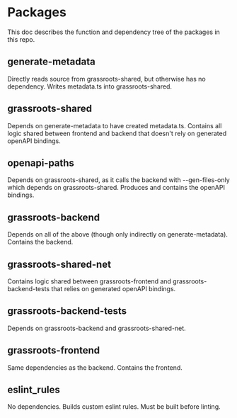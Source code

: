 # Packages

This doc describes the function and dependency tree of the packages in this repo.

## generate-metadata

Directly reads source from grassroots-shared, but otherwise has no dependency.
Writes metadata.ts into grassroots-shared.

## grassroots-shared

Depends on generate-metadata to have created metadata.ts.
Contains all logic shared between frontend and backend that doesn't rely on generated openAPI bindings.

## openapi-paths

Depends on grassroots-shared, as it calls the backend with --gen-files-only which depends on grassroots-shared. Produces and contains the openAPI bindings.

## grassroots-backend

Depends on all of the above (though only indirectly on generate-metadata).
Contains the backend.

## grassroots-shared-net

Contains logic shared between grassroots-frontend and grassroots-backend-tests that relies on generated openAPI bindings.

## grassroots-backend-tests

Depends on grassroots-backend and grassroots-shared-net.

## grassroots-frontend

Same dependencies as the backend.
Contains the frontend.

## eslint_rules

No dependencies. Builds custom eslint rules. Must be built before linting.
